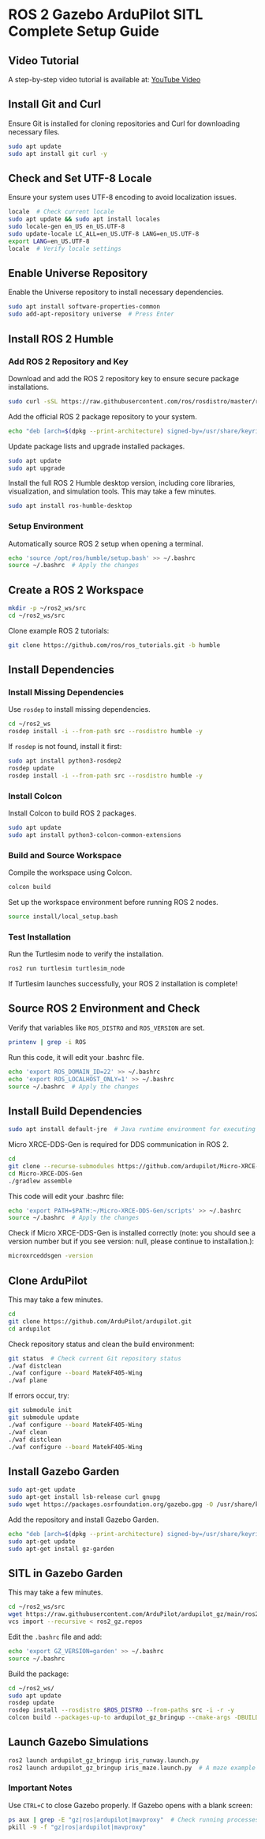 # ROS 2 Gazebo ArduPilot SITL Complete Setup Guide

## Video Tutorial

A step-by-step video tutorial is available at: [YouTube Video](https://www.youtube.com/watch?v=2BhyKyzKAbM\&t=1759s)

## Install Git and Curl

Ensure Git is installed for cloning repositories and Curl for downloading necessary files.

```bash
sudo apt update
sudo apt install git curl -y
```

## Check and Set UTF-8 Locale

Ensure your system uses UTF-8 encoding to avoid localization issues.

```bash
locale  # Check current locale
sudo apt update && sudo apt install locales
sudo locale-gen en_US en_US.UTF-8
sudo update-locale LC_ALL=en_US.UTF-8 LANG=en_US.UTF-8
export LANG=en_US.UTF-8
locale  # Verify locale settings
```

## Enable Universe Repository

Enable the Universe repository to install necessary dependencies.

```bash
sudo apt install software-properties-common
sudo add-apt-repository universe  # Press Enter
```

## Install ROS 2 Humble

### Add ROS 2 Repository and Key

Download and add the ROS 2 repository key to ensure secure package installations.

```bash
sudo curl -sSL https://raw.githubusercontent.com/ros/rosdistro/master/ros.key -o /usr/share/keyrings/ros-archive-keyring.gpg
```

Add the official ROS 2 package repository to your system.

```bash
echo "deb [arch=$(dpkg --print-architecture) signed-by=/usr/share/keyrings/ros-archive-keyring.gpg] http://packages.ros.org/ros2/ubuntu $(. /etc/os-release && echo $UBUNTU_CODENAME) main" | sudo tee /etc/apt/sources.list.d/ros2.list > /dev/null
```

Update package lists and upgrade installed packages.

```bash
sudo apt update
sudo apt upgrade
```

Install the full ROS 2 Humble desktop version, including core libraries, visualization, and simulation tools. This may take a few minutes.

```bash
sudo apt install ros-humble-desktop
```

### Setup Environment

Automatically source ROS 2 setup when opening a terminal.

```bash
echo 'source /opt/ros/humble/setup.bash' >> ~/.bashrc
source ~/.bashrc  # Apply the changes
```

## Create a ROS 2 Workspace

```bash
mkdir -p ~/ros2_ws/src
cd ~/ros2_ws/src
```

Clone example ROS 2 tutorials:

```bash
git clone https://github.com/ros/ros_tutorials.git -b humble
```

## Install Dependencies

### Install Missing Dependencies

Use `rosdep` to install missing dependencies.

```bash
cd ~/ros2_ws
rosdep install -i --from-path src --rosdistro humble -y
```

If `rosdep` is not found, install it first:

```bash
sudo apt install python3-rosdep2
rosdep update
rosdep install -i --from-path src --rosdistro humble -y
```

### Install Colcon

Install Colcon to build ROS 2 packages.

```bash
sudo apt update
sudo apt install python3-colcon-common-extensions
```

### Build and Source Workspace

Compile the workspace using Colcon.

```bash
colcon build
```

Set up the workspace environment before running ROS 2 nodes.

```bash
source install/local_setup.bash
```

### Test Installation

Run the Turtlesim node to verify the installation.

```bash
ros2 run turtlesim turtlesim_node
```

If Turtlesim launches successfully, your ROS 2 installation is complete!

## Source ROS 2 Environment and Check

Verify that variables like `ROS_DISTRO` and `ROS_VERSION` are set.

```bash
printenv | grep -i ROS
```

Run this code, it will edit your .bashrc file.

```bash
echo 'export ROS_DOMAIN_ID=22' >> ~/.bashrc
echo 'export ROS_LOCALHOST_ONLY=1' >> ~/.bashrc
source ~/.bashrc  # Apply the changes
```

## Install Build Dependencies

```bash
sudo apt install default-jre  # Java runtime environment for executing applications
```

Micro XRCE-DDS-Gen is required for DDS communication in ROS 2.

```bash
cd
git clone --recurse-submodules https://github.com/ardupilot/Micro-XRCE-DDS-Gen.git
cd Micro-XRCE-DDS-Gen
./gradlew assemble
```

This code will edit your .bashrc file:

```bash
echo 'export PATH=$PATH:~/Micro-XRCE-DDS-Gen/scripts' >> ~/.bashrc
source ~/.bashrc  # Apply the changes
```

Check if Micro XRCE-DDS-Gen is installed correctly (note: you should see a version number but if you see version: null, please continue to installation.):

```bash
microxrceddsgen -version
```

## Clone ArduPilot

This may take a few minutes.

```bash
cd
git clone https://github.com/ArduPilot/ardupilot.git
cd ardupilot
```

Check repository status and clean the build environment:

```bash
git status  # Check current Git repository status
./waf distclean
./waf configure --board MatekF405-Wing 
./waf plane
```

If errors occur, try:

```bash
git submodule init 
git submodule update 
./waf configure --board MatekF405-Wing 
./waf clean 
./waf distclean 
./waf configure --board MatekF405-Wing
```

## Install Gazebo Garden

```bash
sudo apt-get update
sudo apt-get install lsb-release curl gnupg
sudo wget https://packages.osrfoundation.org/gazebo.gpg -O /usr/share/keyrings/pkgs-osrf-archive-keyring.gpg
```

Add the repository and install Gazebo Garden.

```bash
echo "deb [arch=$(dpkg --print-architecture) signed-by=/usr/share/keyrings/pkgs-osrf-archive-keyring.gpg] http://packages.osrfoundation.org/gazebo/ubuntu-stable $(lsb_release -cs) main" | sudo tee /etc/apt/sources.list.d/gazebo-stable.list > /dev/null
sudo apt-get update
sudo apt-get install gz-garden
```

## SITL in Gazebo Garden

This may take a few minutes.

```bash
cd ~/ros2_ws/src
wget https://raw.githubusercontent.com/ArduPilot/ardupilot_gz/main/ros2_gz.repos
vcs import --recursive < ros2_gz.repos
```

Edit the `.bashrc` file and add:

```bash
echo 'export GZ_VERSION=garden' >> ~/.bashrc
source ~/.bashrc
```

Build the package:

```bash
cd ~/ros2_ws/
sudo apt update
rosdep update
rosdep install --rosdistro $ROS_DISTRO --from-paths src -i -r -y
colcon build --packages-up-to ardupilot_gz_bringup --cmake-args -DBUILD_TESTING=ON
```

## Launch Gazebo Simulations

```bash
ros2 launch ardupilot_gz_bringup iris_runway.launch.py
ros2 launch ardupilot_gz_bringup iris_maze.launch.py  # A maze example
```

### Important Notes

Use `CTRL+C` to close Gazebo properly. If Gazebo opens with a blank screen:

```bash
ps aux | grep -E "gz|ros|ardupilot|mavproxy"  # Check running processes
pkill -9 -f "gz|ros|ardupilot|mavproxy"
```

